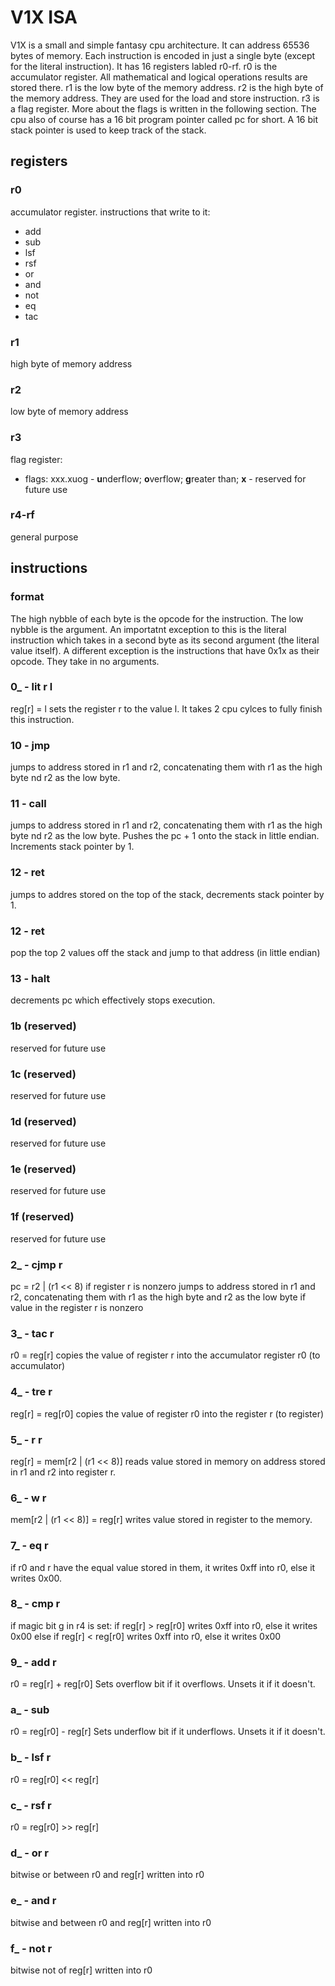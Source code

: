 # V1X ISA
V1X is a small and simple fantasy cpu architecture.
It can address 65536 bytes of memory. Each instruction
is encoded in just a single byte (except for the 
literal instruction). It has 16 registers labled r0-rf.
r0 is the accumulator register. All mathematical and 
logical operations results are stored there. r1 is the
low byte of the memory address. r2 is the high byte of 
the memory address. They are used for the load and store
instruction. r3 is a flag register. More about the flags 
is written in the following section. The cpu also of course
has a 16 bit program pointer called pc for short. A 16 bit
stack pointer is used to keep track of the stack.

## registers
### r0
accumulator register.
instructions that write to it:
 - add
 - sub
 - lsf
 - rsf
 - or
 - and
 - not
 - eq
 - tac

### r1
high byte of memory address
### r2
low byte of memory address
### r3
flag register:
- flags: xxx.xuog - 
**u**nderflow; **o**verflow; **g**reater than; **x** - reserved for 
future use
### r4-rf
general purpose

## instructions
### format
The high nybble of each byte is the opcode for the instruction.
The low nybble is the argument. An importatnt exception to this
is the literal instruction which takes in a second byte as its
second argument (the literal value itself). A different exception
is the instructions that have 0x1x as their opcode. They take in
no arguments.

### 0_ - lit r l
reg[r] = l
sets the register r to the value l.
It takes 2 cpu cylces to fully finish this instruction.
### 10 - jmp
jumps to address stored in r1 and r2, concatenating them with r1 as 
the high byte nd r2 as the low byte.

### 11 - call
jumps to address stored in r1 and r2, concatenating them with r1 as 
the high byte nd r2 as the low byte. Pushes the pc + 1 onto the stack
in little endian. Increments stack pointer by 1.

### 12 - ret
jumps to addres stored on the top of the stack, decrements stack pointer by 1.

### 12 - ret
pop the top 2 values off the stack and jump to that address (in little endian)

### 13 - halt
decrements pc which effectively stops execution.

### 1b (reserved)
reserved for future use
### 1c (reserved)
reserved for future use
### 1d (reserved)
reserved for future use
### 1e (reserved)
reserved for future use
### 1f (reserved)
reserved for future use


### 2_ - cjmp r
pc = r2 | (r1 << 8) if register r is nonzero
jumps to address stored in r1 and r2, concatenating them with r1 as the 
high byte and r2 as the low byte if value in the register r is nonzero

### 3_ - tac r
r0 = reg[r]
copies the value of register r into the accumulator register r0 (to accumulator)

### 4_ - tre r
reg[r] = reg[r0]
copies the value of register r0 into the register r (to register)

### 5_ - r r
reg[r] = mem[r2 | (r1 << 8)]
reads value stored in memory on address stored in r1 and r2 into register r.

### 6_ - w r
mem[r2 | (r1 << 8)] = reg[r] 
writes value stored in register to the memory.

### 7_ - eq r
if r0 and r have the equal value stored in them, it writes 0xff into r0, else it writes 0x00.

### 8_ - cmp r
if magic bit g in r4 is set:
  if reg[r] > reg[r0] writes 0xff into r0, else it writes 0x00
else 
  if reg[r] < reg[r0] writes 0xff into r0, else it writes 0x00

### 9_ - add r
r0 = reg[r] + reg[r0]
Sets overflow bit if it overflows. Unsets it if it doesn't.

### a_ - sub
r0 = reg[r0] - reg[r] 
Sets underflow bit if it underflows. Unsets it if it doesn't.

### b_ - lsf r
r0 = reg[r0] << reg[r] 

### c_ - rsf r
r0 = reg[r0] >> reg[r] 

### d_ - or r
bitwise or between r0 and reg[r] written into r0

### e_ - and r
bitwise and between r0 and reg[r] written into r0

### f_ - not r
bitwise not of reg[r] written into r0

